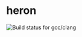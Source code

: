 # heron

![Build status for gcc/clang](https://github.com/rvaser/heron/actions/workflows/heron.yml/badge.svg)
